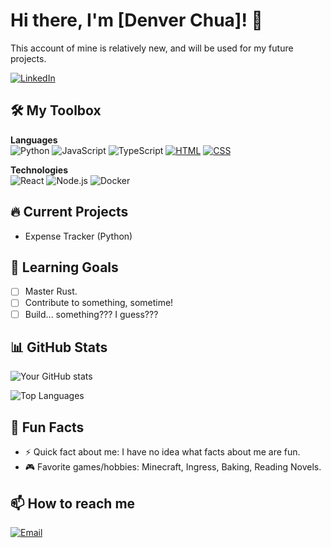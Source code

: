 # Hi there, I'm [Denver Chua]! 👋
This account of mine is relatively new, and will be used for my future projects. 

[![LinkedIn](https://img.shields.io/badge/-LinkedIn-0077B5?style=flat&logo=linkedin&logoColor=white)](www.linkedin.com/in/denver-chua-943ba235a)

## 🛠️ My Toolbox

**Languages**  
![Python](https://img.shields.io/badge/-Python-3776AB?style=flat&logo=python&logoColor=white)
![JavaScript](https://img.shields.io/badge/-JavaScript-F7DF1E?style=flat&logo=javascript&logoColor=black)
![TypeScript](https://img.shields.io/badge/-TypeScript-3178C6?style=flat&logo=typescript&logoColor=white)
[![HTML](https://img.shields.io/badge/HTML-%23E34F26.svg?logo=html5&logoColor=white)](#)
[![CSS](https://img.shields.io/badge/CSS-1572B6?logo=css3&logoColor=fff)](#)

**Technologies**  
![React](https://img.shields.io/badge/-React-61DAFB?style=flat&logo=react&logoColor=black)
![Node.js](https://img.shields.io/badge/-Node.js-339933?style=flat&logo=node.js&logoColor=white)
![Docker](https://img.shields.io/badge/-Docker-2496ED?style=flat&logo=docker&logoColor=white)

## 🔥 Current Projects

- Expense Tracker (Python)

## 🌱 Learning Goals

- [ ] Master Rust.
- [ ] Contribute to something, sometime!
- [ ] Build... something??? I guess???

## 📊 GitHub Stats

![Your GitHub stats](https://github-readme-stats.vercel.app/api?username=DenverChua&show_icons=true&theme=radical)

![Top Languages](https://github-readme-stats.vercel.app/api/top-langs/?username=DenverChua&layout=compact&theme=radical)

## 🎯 Fun Facts

- ⚡ Quick fact about me: I have no idea what facts about me are fun.
- 🎮 Favorite games/hobbies: Minecraft, Ingress, Baking, Reading Novels. 

## 📫 How to reach me

[![Email](https://img.shields.io/badge/-Email-D14836?style=flat&logo=gmail&logoColor=white)](mailto:joendenverchua2@gmail.com)
